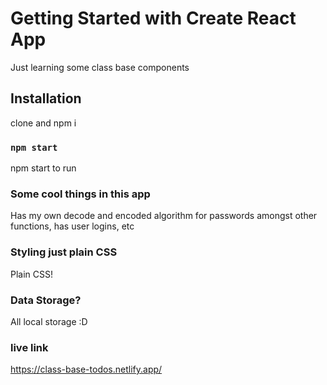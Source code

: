 # Getting Started with Create React App
Just learning some class base components

## Installation
clone and npm i

### `npm start`
npm start to run

### Some cool things in this app

Has my own decode and encoded algorithm for passwords amongst other functions,
has user logins, etc

### Styling just plain CSS
Plain CSS!

### Data Storage?
All local storage :D

### live link
https://class-base-todos.netlify.app/ 